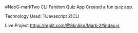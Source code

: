#NeoG-markTwo CLI Fandom Quiz App
Created a fun quiz app.

Technology Used:
    1)Javascript
    2)CLI

Live Project
https://replit.com/@SknSkn/Mark-2#index.js
